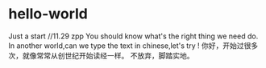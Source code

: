 # hello-world
Just  a start
//11.29 zpp 
You should know what's the right thing we need do.
In another world,can we type the text in chinese,let's try !
你好，开始过很多次，就像常常从创世纪开始读经一样。
不放弃，脚踏实地。

